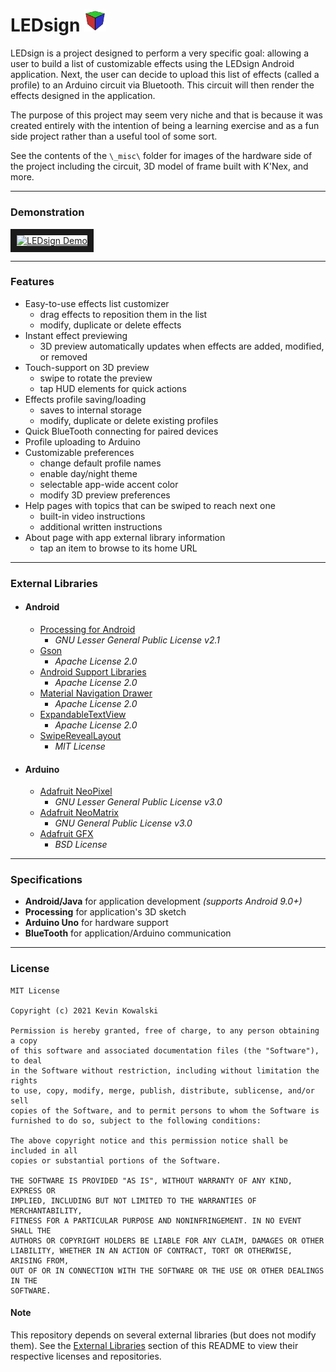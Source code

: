 # LEDsign <img src="https://github.com/kkevn/LEDsign/blob/master/_misc/logo.png" width=7% height=7%>
 
LEDsign is a project designed to perform a very specific goal: allowing a user to build a list of customizable effects using the LEDsign Android application. Next, the user can decide to upload this list of effects (called a profile) to an Arduino circuit via Bluetooth. This circuit will then render the effects designed in the application.

The purpose of this project may seem very niche and that is because it was created entirely with the intention of being a learning exercise and as a fun side project rather than a useful tool of some sort.

See the contents of the `\_misc\` folder for images of the hardware side of the project including the circuit, 3D model of frame built with K'Nex, and more.

---

### Demonstration

<a href="http://www.youtube.com/watch?feature=player_embedded&v=mtEeOngl4wU
" target="_blank"><img src="http://img.youtube.com/vi/mtEeOngl4wU/0.jpg" 
alt="LEDsign Demo" width="640" height="360" border="10" /></a>

---

### Features

* Easy-to-use effects list customizer
  * drag effects to reposition them in the list
  * modify, duplicate or delete effects
* Instant effect previewing
  * 3D preview automatically updates when effects are added, modified, or removed
* Touch-support on 3D preview
  * swipe to rotate the preview
  * tap HUD elements for quick actions
* Effects profile saving/loading
  * saves to internal storage
  * modify, duplicate or delete existing profiles
* Quick BlueTooth connecting for paired devices
* Profile uploading to Arduino
* Customizable preferences
  * change default profile names
  * enable day/night theme
  * selectable app-wide accent color
  * modify 3D preview preferences
* Help pages with topics that can be swiped to reach next one
  * built-in video instructions
  * additional written instructions
* About page with app external library information
  * tap an item to browse to its home URL

---

### External Libraries

* #### Android
  * [Processing for Android](https://android.processing.org/)
    * *GNU Lesser General Public License v2.1*
  * [Gson](https://github.com/google/gson)
    * *Apache License 2.0*
  * [Android Support Libraries](https://developer.android.com/topic/libraries/support-library)
    * *Apache License 2.0*
  * [Material Navigation Drawer](https://github.com/kanytu/Android-studio-material-template)
    * *Apache License 2.0*
  * [ExpandableTextView](https://github.com/Manabu-GT/ExpandableTextView)
    * *Apache License 2.0*
  * [SwipeRevealLayout](https://github.com/chthai64/SwipeRevealLayout)
    * *MIT License*

* #### Arduino
  * [Adafruit NeoPixel](https://github.com/adafruit/Adafruit_NeoPixel)
    * *GNU Lesser General Public License v3.0*
  * [Adafruit NeoMatrix](https://github.com/adafruit/Adafruit_NeoMatrix)
    * *GNU General Public License v3.0*
  * [Adafruit GFX](https://github.com/adafruit/Adafruit-GFX-Library)
    * *BSD License*

---

### Specifications

* **Android/Java** for application development *(supports Android 9.0+)*
* **Processing** for application's 3D sketch
* **Arduino Uno** for hardware support
* **BlueTooth** for application/Arduino communication

---

### License

```
MIT License

Copyright (c) 2021 Kevin Kowalski

Permission is hereby granted, free of charge, to any person obtaining a copy
of this software and associated documentation files (the "Software"), to deal
in the Software without restriction, including without limitation the rights
to use, copy, modify, merge, publish, distribute, sublicense, and/or sell
copies of the Software, and to permit persons to whom the Software is
furnished to do so, subject to the following conditions:

The above copyright notice and this permission notice shall be included in all
copies or substantial portions of the Software.

THE SOFTWARE IS PROVIDED "AS IS", WITHOUT WARRANTY OF ANY KIND, EXPRESS OR
IMPLIED, INCLUDING BUT NOT LIMITED TO THE WARRANTIES OF MERCHANTABILITY,
FITNESS FOR A PARTICULAR PURPOSE AND NONINFRINGEMENT. IN NO EVENT SHALL THE
AUTHORS OR COPYRIGHT HOLDERS BE LIABLE FOR ANY CLAIM, DAMAGES OR OTHER
LIABILITY, WHETHER IN AN ACTION OF CONTRACT, TORT OR OTHERWISE, ARISING FROM,
OUT OF OR IN CONNECTION WITH THE SOFTWARE OR THE USE OR OTHER DEALINGS IN THE
SOFTWARE.
```

#### Note
This repository depends on several external libraries (but does not modify them). See the [External Libraries](https://github.com/kkevn/LEDsign#external-libraries) section of this README to view their respective licenses and repositories.
